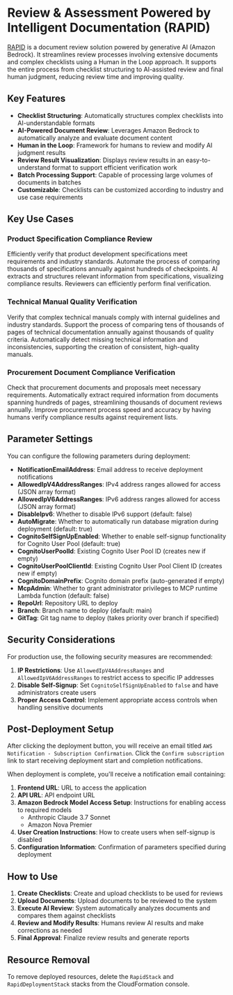 # Review & Assessment Powered by Intelligent Documentation (RAPID)

[RAPID](https://github.com/aws-samples/review-and-assessment-powered-by-intelligent-documentation) is a document review solution powered by generative AI (Amazon Bedrock). It streamlines review processes involving extensive documents and complex checklists using a Human in the Loop approach. It supports the entire process from checklist structuring to AI-assisted review and final human judgment, reducing review time and improving quality.

## Key Features

- **Checklist Structuring**: Automatically structures complex checklists into AI-understandable formats
- **AI-Powered Document Review**: Leverages Amazon Bedrock to automatically analyze and evaluate document content
- **Human in the Loop**: Framework for humans to review and modify AI judgment results
- **Review Result Visualization**: Displays review results in an easy-to-understand format to support efficient verification work
- **Batch Processing Support**: Capable of processing large volumes of documents in batches
- **Customizable**: Checklists can be customized according to industry and use case requirements

## Key Use Cases

### Product Specification Compliance Review

Efficiently verify that product development specifications meet requirements and industry standards. Automate the process of comparing thousands of specifications annually against hundreds of checkpoints. AI extracts and structures relevant information from specifications, visualizing compliance results. Reviewers can efficiently perform final verification.

### Technical Manual Quality Verification

Verify that complex technical manuals comply with internal guidelines and industry standards. Support the process of comparing tens of thousands of pages of technical documentation annually against thousands of quality criteria. Automatically detect missing technical information and inconsistencies, supporting the creation of consistent, high-quality manuals.

### Procurement Document Compliance Verification

Check that procurement documents and proposals meet necessary requirements. Automatically extract required information from documents spanning hundreds of pages, streamlining thousands of document reviews annually. Improve procurement process speed and accuracy by having humans verify compliance results against requirement lists.

## Parameter Settings

You can configure the following parameters during deployment:

* **NotificationEmailAddress**: Email address to receive deployment notifications
* **AllowedIpV4AddressRanges**: IPv4 address ranges allowed for access (JSON array format)
* **AllowedIpV6AddressRanges**: IPv6 address ranges allowed for access (JSON array format)
* **DisableIpv6**: Whether to disable IPv6 support (default: false)
* **AutoMigrate**: Whether to automatically run database migration during deployment (default: true)
* **CognitoSelfSignUpEnabled**: Whether to enable self-signup functionality for Cognito User Pool (default: true)
* **CognitoUserPoolId**: Existing Cognito User Pool ID (creates new if empty)
* **CognitoUserPoolClientId**: Existing Cognito User Pool Client ID (creates new if empty)
* **CognitoDomainPrefix**: Cognito domain prefix (auto-generated if empty)
* **McpAdmin**: Whether to grant administrator privileges to MCP runtime Lambda function (default: false)
* **RepoUrl**: Repository URL to deploy
* **Branch**: Branch name to deploy (default: main)
* **GitTag**: Git tag name to deploy (takes priority over branch if specified)

## Security Considerations

For production use, the following security measures are recommended:

1. **IP Restrictions**: Use `AllowedIpV4AddressRanges` and `AllowedIpV6AddressRanges` to restrict access to specific IP addresses
2. **Disable Self-Signup**: Set `CognitoSelfSignUpEnabled` to `false` and have administrators create users
3. **Proper Access Control**: Implement appropriate access controls when handling sensitive documents

## Post-Deployment Setup

After clicking the deployment button, you will receive an email titled `AWS Notification - Subscription Confirmation`. Click the `Confirm subscription` link to start receiving deployment start and completion notifications.

When deployment is complete, you'll receive a notification email containing:

1. **Frontend URL**: URL to access the application
2. **API URL**: API endpoint URL
3. **Amazon Bedrock Model Access Setup**: Instructions for enabling access to required models
   - Anthropic Claude 3.7 Sonnet
   - Amazon Nova Premier
4. **User Creation Instructions**: How to create users when self-signup is disabled
5. **Configuration Information**: Confirmation of parameters specified during deployment

## How to Use

1. **Create Checklists**: Create and upload checklists to be used for reviews
2. **Upload Documents**: Upload documents to be reviewed to the system
3. **Execute AI Review**: System automatically analyzes documents and compares them against checklists
4. **Review and Modify Results**: Humans review AI results and make corrections as needed
5. **Final Approval**: Finalize review results and generate reports

## Resource Removal

To remove deployed resources, delete the `RapidStack` and `RapidDeploymentStack` stacks from the CloudFormation console.

